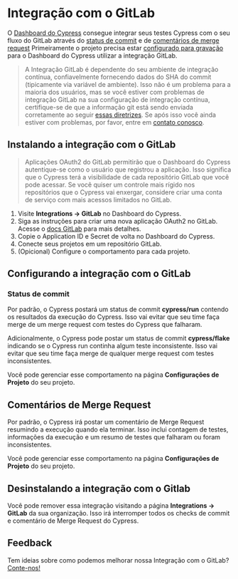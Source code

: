 # Integração com o GitLab

[//]: <> (TODO - Adicionar links traduzidos Dashboard, status de commit, comentários de merge request e config para gravação)

O [Dashboard do Cypress](https://on.cypress.io/dashboard) consegue integrar seus testes Cypress com o seu fluxo do 
GitLab através do [status de commit](https://docs.cypress.io/guides/dashboard/gitlab-integration#Commit-statuses)
e de [comentários de merge request](https://docs.cypress.io/guides/dashboard/gitlab-integration#Merge-Request-comments)
Primeiramente o projeto precisa estar [configurado para gravação](https://docs.cypress.io/guides/dashboard/projects) 
para o Dashboard do Cypress utilizar a integração GitLab.

> A Integração GitLab é dependente do seu ambiente de integração contínua, confiavelmente fornecendo dados do SHA do 
commit (tipicamente via variável de ambiente). Isso não é um problema para a maioria dos usuários, mas se você estiver 
com problemas de integração GitLab na sua configuração de integração contínua, certifique-se de que a 
informação git está sendo enviada corretamente ao seguir 
[essas diretrizes](https://docs.cypress.io/guides/continuous-integration/introduction#Git-information).
Se após isso você ainda estiver com problemas, por favor, entre em [contato conosco](mailto:hello@cypress.io).

## Instalando a integração com o GitLab

> Aplicações OAuth2 do GitLab permitirão que o Dashboard do Cypress autentique-se como o usuário que registrou a 
aplicação. Isso significa que o Cypress terá a visibilidade de cada repositório GitLab que você pode acessar.
Se você quiser um controle mais rígido nos repositórios que o Cypress vai enxergar, considere criar uma conta 
de serviço com mais acessos limitados no GitLab.

1. Visite **Integrations -> GitLab** no Dashboard do Cypress.
2. Siga as instruções para criar uma nova aplicação OAuth2 no GitLab. Acesse o 
[docs GitLab](https://docs.gitlab.com/ee/integration/oauth_provider.html#adding-an-application-through-the-profile) 
para mais detalhes.
3. Copie o Application ID e Secret de volta no Dashboard do Cypress.
4. Conecte seus projetos em um repositório GitLab.
5. (Opicional) Configure o comportamento para cada projeto.

## Configurando a integração com o GitLab

### Status de commit

Por padrão, o Cypress postará um status de commit **cypress/run** contendo os resultados da execução do Cypress. 
Isso vai evitar que seu time faça merge de um merge request com testes do Cypress que falharam.

Adicionalmente, o Cypress pode postar um status de commit **cypress/flake** indicando se o Cypress run continha algum 
teste inconsistente. Isso vai evitar que seu time faça merge de qualquer merge request com testes inconsistentes.

Você pode gerenciar esse comportamento na página **Configurações de Projeto** do seu projeto.

## Comentários de Merge Request

Por padrão, o Cypress irá postar um comentário de Merge Request resumindo a execução quando ela terminar. Isso
inclui contagem de testes, informações da execução e um resumo de testes que falharam ou foram inconsistentes.

Você pode gerenciar esse comportamento na página **Configurações de Projeto** do seu projeto.

## Desinstalando a integração com o Gitlab

Você pode remover essa integração visitando a página **Integrations -> GitLab** da sua organização. Isso irá interromper
todos os checks de commit e comentário de Merge Request do Cypress.

## Feedback

Tem ideias sobre como podemos melhorar nossa Integração com o GitLab? [Conte-nos!](https://portal.productboard.com/cypress-io/1-cypress-dashboard/c/48-gitlab-integration?utm_medium=social&utm_source=portal_share)
